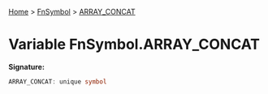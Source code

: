 [Home](../../../index.md) &gt; [FnSymbol](../../fnsymbol.md) &gt; [ARRAY\_CONCAT](./array_concat.md)

# Variable FnSymbol.ARRAY\_CONCAT


<b>Signature:</b>

```typescript
ARRAY_CONCAT: unique symbol
```
